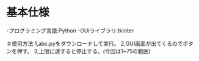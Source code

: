 # 基本仕様
-プログラミング言語:Python
-GUIライブラリ:tkinter

＃使用方法
1,abc.pyをダウンロードして実行。
2,GUI画面が出てくるのでボタンを押す。
3,上限に達すると停止する。(今回は1~75の範囲)

